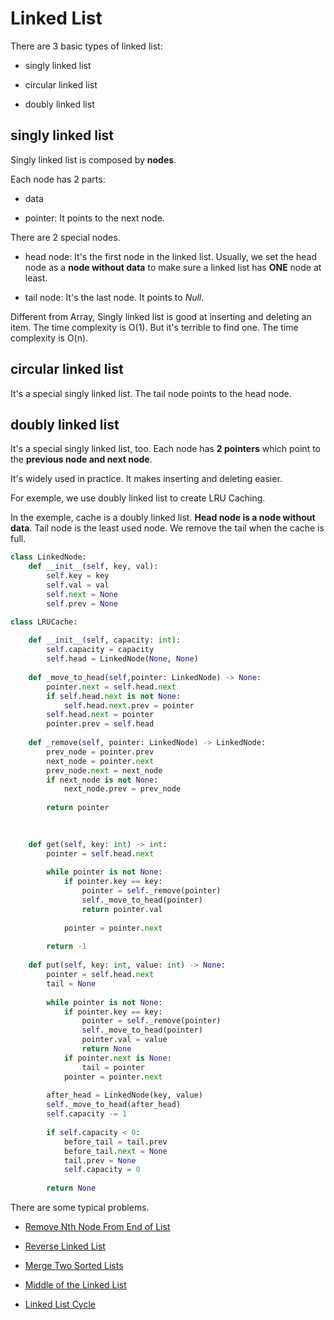 # Linked List

There are 3 basic types of linked list:

- singly linked list

- circular linked list

- doubly linked list

## singly linked list

Singly linked list is composed by **nodes**.

Each node has 2 parts:

- data

- pointer: It points to the next node.

There are 2 special nodes.

- head node: It's the first node in the linked list. Usually, we set the head node as a **node without data** to make sure a linked list has **ONE** node at least.

- tail node: It's the last node. It points to *Null*.

Different from Array, Singly linked list is good at inserting and deleting an item. The time complexity is O(1). But it's terrible to find one. The time complexity is O(n).

## circular linked list

It's a special singly linked list. The tail node points to the head node.

## doubly linked list

It's a special singly linked list, too. Each node has **2 pointers** which point to the **previous node and next node**.

It's widely used in practice. It makes inserting and deleting easier.

For exemple, we use doubly linked list to create LRU Caching.

In the exemple, cache is a doubly linked list. **Head node is a node without data**. Tail node is the least used node. We remove the tail when the cache is full.

```python
class LinkedNode:
    def __init__(self, key, val):
        self.key = key
        self.val = val
        self.next = None
        self.prev = None

class LRUCache:
        
    def __init__(self, capacity: int):
        self.capacity = capacity
        self.head = LinkedNode(None, None)
    
    def _move_to_head(self,pointer: LinkedNode) -> None:
        pointer.next = self.head.next
        if self.head.next is not None:
            self.head.next.prev = pointer
        self.head.next = pointer
        pointer.prev = self.head
    
    def _remove(self, pointer: LinkedNode) -> LinkedNode:
        prev_node = pointer.prev
        next_node = pointer.next
        prev_node.next = next_node
        if next_node is not None:
            next_node.prev = prev_node
        
        return pointer
        
        

    def get(self, key: int) -> int:
        pointer = self.head.next
        
        while pointer is not None:
            if pointer.key == key:
                pointer = self._remove(pointer)
                self._move_to_head(pointer)
                return pointer.val
            
            pointer = pointer.next
        
        return -1
    
    def put(self, key: int, value: int) -> None:
        pointer = self.head.next
        tail = None
        
        while pointer is not None:
            if pointer.key == key:
                pointer = self._remove(pointer)
                self._move_to_head(pointer)
                pointer.val = value
                return None
            if pointer.next is None:
                tail = pointer
            pointer = pointer.next
        
        after_head = LinkedNode(key, value)
        self._move_to_head(after_head)
        self.capacity -= 1
        
        if self.capacity < 0:
            before_tail = tail.prev
            before_tail.next = None
            tail.prev = None
            self.capacity = 0
        
        return None
```

There are some typical problems.

- [Remove Nth Node From End of List](https://leetcode.com/problems/remove-nth-node-from-end-of-list/)

- [Reverse Linked List](https://leetcode.com/problems/reverse-linked-list/)

- [Merge Two Sorted Lists](https://leetcode.com/problems/merge-two-sorted-lists/)

- [Middle of the Linked List](https://leetcode.com/problems/middle-of-the-linked-list/)

- [Linked List Cycle](https://leetcode.com/problems/linked-list-cycle/)